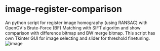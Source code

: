 # image-register-comparison
An python script for register image homography (using RANSAC) with OpenCV's Brute-Force (BF) Matching with SIFT algoritm and show comparison with difference bitmap and BW merge bitmap.
This script has own Tkinter GUI for image selecting and slider for threshold finetuning.
![image](https://user-images.githubusercontent.com/74631008/232808217-f4fa2c01-160f-4a92-b6c7-328dfe555bf6.png)
